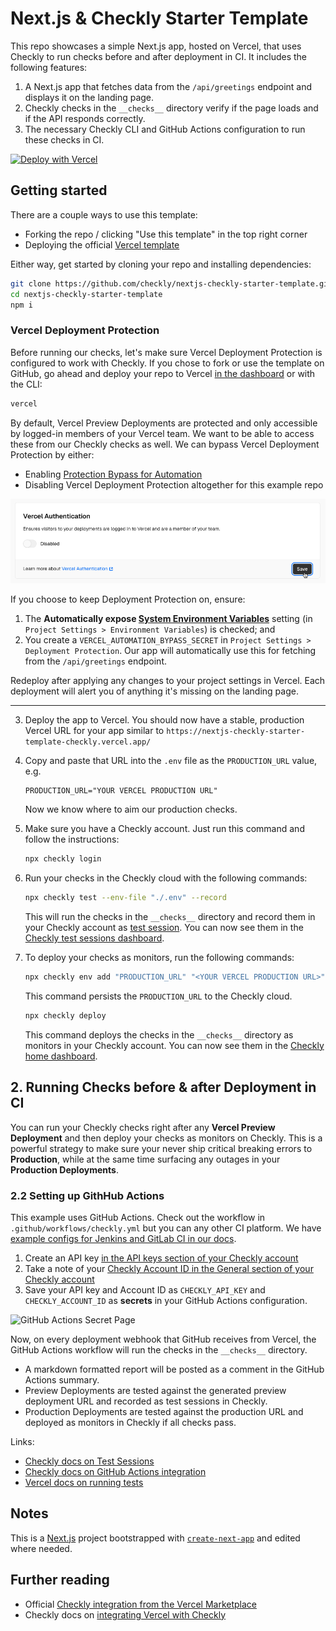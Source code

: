 # Next.js & Checkly Starter Template

This repo showcases a simple Next.js app, hosted on Vercel, that uses Checkly to run checks before and after deployment in CI. It includes the following features:

1. A Next.js app that fetches data from the `/api/greetings` endpoint and displays it on the landing page.
2. Checkly checks in the `__checks__` directory verify if the page loads and if the API responds correctly.
3. The necessary Checkly CLI and GitHub Actions configuration to run these checks in CI.

[![Deploy with Vercel](https://vercel.com/button)](https://vercel.com/new/clone?repository-url=https%3A%2F%2Fgithub.com%2Fcheckly%2Fnextjs-checkly-starter-template)

## Getting started

There are a couple ways to use this template:

- Forking the repo / clicking "Use this template" in the top right corner
- Deploying the official [Vercel template](https://vercel.com/templates/Next.js/nextjs-checkly)

Either way, get started by cloning your repo and installing dependencies:

```bash
git clone https://github.com/checkly/nextjs-checkly-starter-template.git # replace with your repo link
cd nextjs-checkly-starter-template
npm i
```

### Vercel Deployment Protection

Before running our checks, let's make sure Vercel Deployment Protection is configured to work with Checkly. If you chose to fork or use the template on GitHub, go ahead and deploy your repo to Vercel [in the dashboard](https://vercel.com/new) or with the CLI:

```bash
vercel
```

By default, Vercel Preview Deployments are protected and only accessible by logged-in members of your Vercel team. We want to be able to access these from our Checkly checks as well. We can bypass Vercel Deployment Protection by either:

- Enabling [Protection Bypass for Automation](https://vercel.com/docs/deployment-protection/methods-to-bypass-deployment-protection/protection-bypass-automation)
- Disabling Vercel Deployment Protection altogether for this example repo

![Disable Vercel Deployment Protection](assets/vercel_deployment_protection.png)

If you choose to keep Deployment Protection on, ensure:

1. The **Automatically expose [System Environment Variables](https://vercel.com/docs/environment-variables/system-environment-variables)** setting (in `Project Settings > Environment Variables`) is checked; and
2. You create a `VERCEL_AUTOMATION_BYPASS_SECRET` in `Project Settings > Deployment Protection`. Our app will automatically use this for fetching from the `/api/greetings` endpoint.

Redeploy after applying any changes to your project settings in Vercel. Each deployment will alert you of anything it's missing on the landing page.

---

3. Deploy the app to Vercel. You should now have a stable, production Vercel URL for your app similar to `https://nextjs-checkly-starter-template-checkly.vercel.app/`
4. Copy and paste that URL into the `.env` file as the `PRODUCTION_URL` value, e.g.

    ```
    PRODUCTION_URL="YOUR VERCEL PRODUCTION URL"
    ```
   Now we know where to aim our production checks.
5. Make sure you have a Checkly account. Just run this command and follow the instructions:
    
    ```bash
    npx checkly login
    ```
6. Run your checks in the Checkly cloud with the following commands:
      
    ```bash
    npx checkly test --env-file "./.env" --record
    ```
    This will run the checks in the `__checks__` directory and record them in your Checkly account as [test session](https://www.checklyhq.com/docs/testing/#test-sessions). You can now see them in the [Checkly test sessions dashboard](https://app.checklyhq.com/test-sessions).


7. To deploy your checks as monitors, run the following commands:

    ```bash
    npx checkly env add "PRODUCTION_URL" "<YOUR VERCEL PRODUCTION URL>"
   ```
    This command persists the `PRODUCTION_URL` to the Checkly cloud.

    ```bash
    npx checkly deploy
    ```
    This command deploys the checks in the `__checks__` directory as monitors in your Checkly account. You can now see them in the [Checkly home dashboard](https://app.checklyhq.com/).


## 2. Running Checks before & after Deployment in CI

You can run your Checkly checks right after any **Vercel Preview Deployment** and then deploy your checks as 
monitors on Checkly. This is a powerful strategy to make sure your never ship critical breaking errors
to **Production**, while at the same time surfacing any outages in your **Production Deployments**.

### 2.2 Setting up GithHub Actions

This example uses GitHub Actions. Check out the workflow in `.github/workflows/checkly.yml` but you can any other CI platform.
We have [example configs for Jenkins and GitLab CI in our docs](https://www.checklyhq.com/docs/cicd/). 


1. Create an API key [in the API keys section of your Checkly account](https://app.checklyhq.com/settings/user/api-keys)
2. Take a note of your [Checkly Account ID in the General section of your Checkly account](https://app.checklyhq.com/settings/account/general) 
3. Save your API key and Account ID as `CHECKLY_API_KEY` and `CHECKLY_ACCOUNT_ID` as **secrets** in your GitHub Actions configuration.

![GitHub Actions Secret Page](assets/gh_actions_secrets.png)

Now, on every deployment webhook that GitHub receives from Vercel, the GitHub Actions workflow will run the checks in the `__checks__` directory.

- A markdown formatted report will be posted as a comment in the GitHub Actions summary.
- Preview Deployments are tested against the generated preview deployment URL and recorded as test sessions in Checkly.
- Production Deployments are tested against the production URL and deployed as monitors in Checkly if all checks pass. 

Links:
- [Checkly docs on Test Sessions](https://www.checklyhq.com/docs/testing/#test-sessions)
- [Checkly docs on GitHub Actions integration](https://www.checklyhq.com/docs/cicd/github-actions/)
- [Vercel docs on running tests](https://vercel.com/guides/how-can-i-run-end-to-end-tests-after-my-vercel-preview-deployment)

## Notes

This is a [Next.js](https://nextjs.org) project bootstrapped with [`create-next-app`](https://nextjs.org/docs/app/api-reference/cli/create-next-app)
and edited where needed.

## Further reading

- Official [Checkly integration from the Vercel Marketplace](https://vercel.com/integrations/checkly)
- Checkly docs on [integrating Vercel with Checkly](https://www.checklyhq.com/docs/cicd/vercel)
